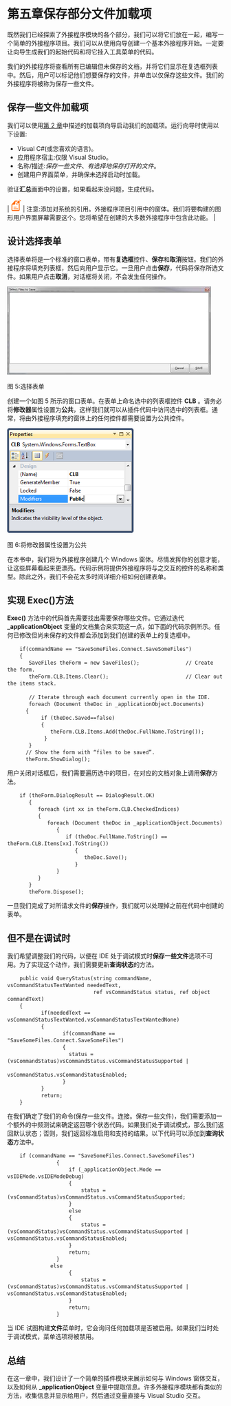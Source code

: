 # 第五章保存部分文件加载项

既然我们已经探索了外接程序模块的各个部分，我们可以将它们放在一起，编写一个简单的外接程序项目。我们可以从使用向导创建一个基本外接程序开始。一定要让向导生成我们的起始代码和将它挂入工具菜单的代码。

我们的外接程序将查看所有已编辑但未保存的文档，并将它们显示在复选框列表中。然后，用户可以标记他们想要保存的文件，并单击以仅保存这些文件。我们的外接程序将被称为保存一些文件。

## 保存一些文件加载项

我们可以使用[第 2 章](02.html#_Chapter_2_)中描述的加载项向导启动我们的加载项。运行向导时使用以下设置:

*   Visual C#(或您喜欢的语言)。
*   应用程序宿主:仅限 Visual Studio。
*   名称/描述:*保存一些文件*、*有选择地保存打开的文件*。
*   创建用户界面菜单，并确保未选择启动时加载。

验证**汇总**画面中的设置，如果看起来没问题，生成代码。

| ![](img/image001.png) | 注意:添加对系统的引用。外接程序项目引用中的窗体。我们将要构建的图形用户界面屏幕需要这个。您将希望在创建的大多数外接程序中包含此功能。 |

## 设计选择表单

选择表单将是一个标准的窗口表单，带有**复选框**控件、**保存**和**取消**按钮。我们的外接程序将填充列表框，然后向用户显示它。一旦用户点击**保存**，代码将保存所选文件。如果用户点击**取消**，对话框将关闭，不会发生任何操作。

![](img/image010.jpg)

图 5:选择表单

创建一个如图 5 所示的窗口表单。在表单上命名选中的列表框控件 **CLB** 。请务必将**修改器**属性设置为**公共**，这样我们就可以从插件代码中访问选中的列表框。通常，将由外接程序填充的窗体上的任何控件都需要设置为公共控件。

![](img/image011.png)

图 6:将修改器属性设置为公共

在本书中，我们将为外接程序创建几个 Windows 窗体。尽情发挥你的创意才能，让这些屏幕看起来更漂亮。代码示例将提供外接程序将与之交互的控件的名称和类型。除此之外，我们不会花太多时间详细介绍如何创建表单。

## 实现 Exec()方法

**Exec()** 方法中的代码首先需要找出需要保存哪些文件。它通过迭代 **_applicationObject** 变量的文档集合来实现这一点，如下面的代码示例所示。任何已修改但尚未保存的文件都会添加到我们创建的表单上的复选框中。

```
    if(commandName == "SaveSomeFiles.Connect.SaveSomeFiles")
    {
       SaveFiles theForm = new SaveFiles();               // Create the form.
       theForm.CLB.Items.Clear();                         // Clear out the items stack.

       // Iterate through each document currently open in the IDE.
       foreach (Document theDoc in _applicationObject.Documents)
      {
           if (theDoc.Saved==false)
           {
              theForm.CLB.Items.Add(theDoc.FullName.ToString());
            }
       }
      // Show the form with “files to be saved”.
      theForm.ShowDialog();

```

用户关闭对话框后，我们需要遍历选中的项目，在对应的文档对象上调用**保存**方法。

```
    if (theForm.DialogResult == DialogResult.OK)
       {
          foreach (int xx in theForm.CLB.CheckedIndices)
          {
             foreach (Document theDoc in _applicationObject.Documents)
                {
                   if (theDoc.FullName.ToString() == theForm.CLB.Items[xx].ToString())
                      {
                         theDoc.Save();
                      }
                }
          }
       }
       theForm.Dispose();

```

一旦我们完成了对所请求文件的**保存**操作，我们就可以处理掉之前在代码中创建的表单。

## 但不是在调试时

我们希望调整我们的代码，以便在 IDE 处于调试模式时**保存一些文件**选项不可用。为了实现这个动作，我们需要更新**查询状态**的方法。

```
    public void QueryStatus(string commandName, vsCommandStatusTextWanted neededText,
                            ref vsCommandStatus status, ref object commandText)
    {
           if(neededText == vsCommandStatusTextWanted.vsCommandStatusTextWantedNone)
           {
                  if(commandName == "SaveSomeFiles.Connect.SaveSomeFiles")
                  {
                    status = (vsCommandStatus)vsCommandStatus.vsCommandStatusSupported |
                                               vsCommandStatus.vsCommandStatusEnabled;
                  }
           }
           return;
    }

```

在我们确定了我们的命令(保存一些文件。连接。保存一些文件)，我们需要添加一个额外的中频测试来确定返回哪个状态代码。如果我们处于调试模式，那么我们返回默认状态；否则，我们返回标准启用和支持的结果。以下代码可以添加到**查询状态**方法中。

```
    if (commandName == "SaveSomeFiles.Connect.SaveSomeFiles")
                {
                    if (_applicationObject.Mode == vsIDEMode.vsIDEModeDebug)
                    {
                        status = (vsCommandStatus)vsCommandStatus.vsCommandStatusSupported;
                    }
                    else
                    {
                        status = (vsCommandStatus)vsCommandStatus.vsCommandStatusSupported | vsCommandStatus.vsCommandStatusEnabled;
                    }
                    return;
                }
              else
                    {
                        status = (vsCommandStatus)vsCommandStatus.vsCommandStatusSupported | vsCommandStatus.vsCommandStatusEnabled;
                    }
                    return;
                }

```

当 IDE 试图构建**文件**菜单时，它会询问任何加载项是否被启用。如果我们当时处于调试模式，菜单选项将被禁用。

## 总结

在这一章中，我们设计了一个简单的插件模块来展示如何与 Windows 窗体交互，以及如何从 **_applicationObject** 变量中提取信息。许多外接程序模块都有类似的方法，收集信息并显示给用户，然后通过变量直接与 Visual Studio 交互。